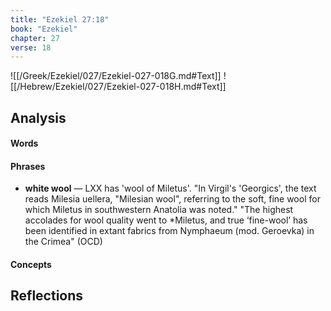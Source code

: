 ```yaml
---
title: "Ezekiel 27:18"
book: "Ezekiel"
chapter: 27
verse: 18
---
```

![[/Greek/Ezekiel/027/Ezekiel-027-018G.md#Text]]
![[/Hebrew/Ezekiel/027/Ezekiel-027-018H.md#Text]]

## Analysis

#### Words

#### Phrases
- **white wool** — LXX has 'wool of Miletus'.  "In Virgil's 'Georgics', the text reads Milesia uellera, "Milesian wool", referring to the soft, fine wool for which Miletus in southwestern Anatolia was noted."  "The highest accolades for wool quality went to *Miletus, and true ‘fine-wool’ has been identified in extant fabrics from Nymphaeum (mod. Geroevka) in the Crimea" (OCD)

#### Concepts

## Reflections

